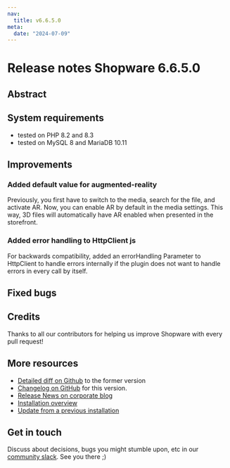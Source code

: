 ```yaml
---
nav:
  title: v6.6.5.0
meta:
  date: "2024-07-09"
---
```

# Release notes Shopware 6.6.5.0

## Abstract

## System requirements

* tested on PHP 8.2 and 8.3
* tested on MySQL 8 and MariaDB 10.11

## Improvements

### Added default value for augmented-reality

Previously, you first have to switch to the media, search for the file, and activate AR. Now, you can enable AR by default in the media settings. This way, 3D files will automatically have AR enabled when presented in the storefront.

### Added error handling to HttpClient js

For backwards compatibility, added an errorHandling Parameter to HttpClient to handle errors internally if the plugin does not want to handle errors in every call by itself.

## Fixed bugs

## Credits

Thanks to all our contributors for helping us improve Shopware with every pull request!

## More resources

* [Detailed diff on Github](https://github.com/shopware/shopware/compare/v6.6.4.0...v6.6.5.0) to the former version
* [Changelog on GitHub](https://github.com/shopware/shopware/blob/v6.6.5.0/CHANGELOG.md) for this version.
* [Release News on corporate blog](https://www.shopware.com/en/news/shopware-6-release-news-june-2024/)
* [Installation overview](https://developer.shopware.com/docs/guides/installation/)
* [Update from a previous installation](https://developer.shopware.com/docs/guides/installation/template.html#update-shopware)

## Get in touch

Discuss about decisions, bugs you might stumble upon, etc in our [community slack](https://slack.shopware.com). See you there ;)
